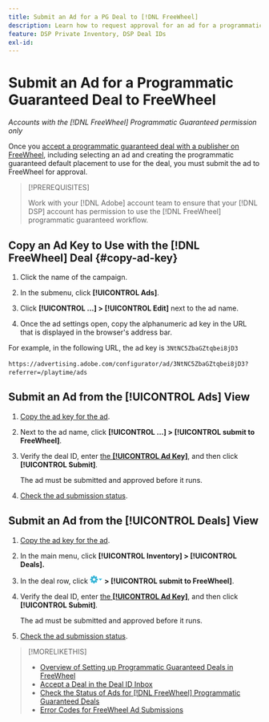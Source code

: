 ```yaml
---
title: Submit an Ad for a PG Deal to [!DNL FreeWheel]
description: Learn how to request approval for an ad for a programmatic guaranteed deal with a publisher on FreeWheel.
feature: DSP Private Inventory, DSP Deal IDs
exl-id: 
---
```

# Submit an Ad for a Programmatic Guaranteed Deal to FreeWheel 

*Accounts with the [!DNL FreeWheel] Programmatic Guaranteed permission only*

Once you [accept a programmatic guaranteed deal with a publisher on FreeWheel](#programmatic-guaranteed-set-up.md#pg-setup-deal-id-inbox), including selecting an ad and creating the programmatic guaranteed default placement to use for the deal, you must submit the ad to FreeWheel for approval.

>[!PREREQUISITES]
>
>Work with your [!DNL Adobe] account team to ensure that your [!DNL DSP] account has permission to use the [!DNL FreeWheel] programmatic guaranteed workflow.

## Copy an Ad Key to Use with the [!DNL FreeWheel] Deal {#copy-ad-key}

1. Click the name of the campaign.

1. In the submenu, click **[!UICONTROL Ads]**.
   
1. Click  **[!UICONTROL ...] > [!UICONTROL Edit]** next to the ad name.
   
1. Once the ad settings open, copy the alphanumeric ad key in the URL that is displayed in the browser's address bar.

  For example, in the following URL, the ad key is `3NtNC5ZbaGZtqbei8jD3`
      
  `https://advertising.adobe.com/configurator/ad/3NtNC5ZbaGZtqbei8jD3?referrer=/playtime/ads`

## Submit an Ad from the [!UICONTROL Ads] View

1. [Copy the ad key for the ad](#copy-ad-key).

1. Next to the ad name, click  **[!UICONTROL ...] > [!UICONTROL submit to FreeWheel]**.

1. Verify the deal ID, enter [the **[!UICONTROL Ad Key]**](#copy-ad-key), and then click **[!UICONTROL Submit]**.

     The ad must be submitted and approved before it runs.

1. [Check the ad submission status](freewheel-check-status.md).

## Submit an Ad from the [!UICONTROL Deals] View

1. [Copy the ad key for the ad](#copy-ad-key).

1. In the main menu, click **[!UICONTROL Inventory] > [!UICONTROL Deals].**

1. In the deal row, click ![Options menu](/help/dsp/assets/options-menu.png) **> [!UICONTROL submit to FreeWheel]**.

1. Verify the deal ID, enter [the **[!UICONTROL Ad Key]**](#copy-ad-key), and then click **[!UICONTROL Submit]**.

     The ad must be submitted and approved before it runs.

1. [Check the ad submission status](freewheel-check-status.md).

>[!MORELIKETHIS]
>
>* [Overview of Setting up Programmatic Guaranteed Deals in FreeWheel](freewheel-overview.md)
>* [Accept a Deal in the Deal ID Inbox](deal-id-inbox-accept.md)
>* [Check the Status of Ads for [!DNL FreeWheel] Programmatic Guaranteed Deals](freewheel-check-status.md)
>* [Error Codes for FreeWheel Ad Submissions](freewheel-error-codes.md)
